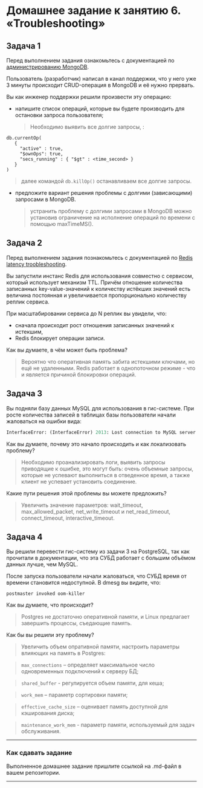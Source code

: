 # Домашнее задание к занятию 6. «Troubleshooting»

## Задача 1

Перед выполнением задания ознакомьтесь с документацией по [администрированию MongoDB](https://docs.mongodb.com/manual/administration/).

Пользователь (разработчик) написал в канал поддержки, что у него уже 3 минуты происходит CRUD-операция в MongoDB и её 
нужно прервать. 

Вы как инженер поддержки решили произвести эту операцию:

- напишите список операций, которые вы будете производить для остановки запроса пользователя;
  >Необходимо выявить все долгие запросы, :
```
db.currentOp(
   {
     "active" : true,
     "$ownOps": true,
     "secs_running" : { "$gt" : <time_second> }
   }
)
  ```
  >далее командой ```db.killOp()``` останавливаем все долгие запросы.

- предложите вариант решения проблемы с долгими (зависающими) запросами в MongoDB.
  >устранить проблему с долгими запросами в MongoDB можно установив ограничение на исполнение операций по времени с помощью maxTimeMS().


## Задача 2

Перед выполнением задания познакомьтесь с документацией по [Redis latency troobleshooting](https://redis.io/topics/latency).

Вы запустили инстанс Redis для использования совместно с сервисом, который использует механизм TTL. 
Причём отношение количества записанных key-value-значений к количеству истёкших значений есть величина постоянная и
увеличивается пропорционально количеству реплик сервиса. 

При масштабировании сервиса до N реплик вы увидели, что:

- сначала происходит рост отношения записанных значений к истекшим,
- Redis блокирует операции записи.

Как вы думаете, в чём может быть проблема?
  >Вероятно что оперативная память забита истекшими ключами, но ещё не удаленными. 
  >Redis работает в однопоточном режиме - что и является причиной блокировки операций.


## Задача 3

Вы подняли базу данных MySQL для использования в гис-системе. При росте количества записей в таблицах базы
пользователи начали жаловаться на ошибки вида:
```python
InterfaceError: (InterfaceError) 2013: Lost connection to MySQL server during query u'SELECT..... '
```

Как вы думаете, почему это начало происходить и как локализовать проблему?
  >Необходимо проанализировать логи, выявить запросы приводящие к ошибке, это могут быть: очень объемные запросы, которые не успевают выполниться в отведенное  время, а также клиент не успевает установить соединение.

Какие пути решения этой проблемы вы можете предложить?
  >Увеличить значение параметров: wait_timeout, max_allowed_packet, net_write_timeout и net_read_timeout, connect_timeout, interactive_timeout.
  

## Задача 4

Вы решили перевести гис-систему из задачи 3 на PostgreSQL, так как прочитали в документации, что эта СУБД работает с 
большим объёмом данных лучше, чем MySQL.

После запуска пользователи начали жаловаться, что СУБД время от времени становится недоступной. В dmesg вы видите, что:

`postmaster invoked oom-killer`

Как вы думаете, что происходит?
  >Postgres не достаточно оперативной памяти, и Linux предлагает завершить процессы, съедающие память.


Как бы вы решили эту проблему?
  >Увеличить объем опративной памяти, настроить параметры влияющих на память в Postgres:
  
  >```max_connections``` – определяет максимальное число одновременных подключений к серверу БД;
  
  >```shared_buffer``` - регулируется объем памяти, для кеша;
  
  >```work_mem``` – параметр сортировки памяти;
  
  >```effective_cache_size``` – оценивает память доступной для кэширования диска;
  
  >```maintenance_work_mem``` - параметр памяти, используемый для задач обслуживания.

---

### Как cдавать задание

Выполненное домашнее задание пришлите ссылкой на .md-файл в вашем репозитории.

---


